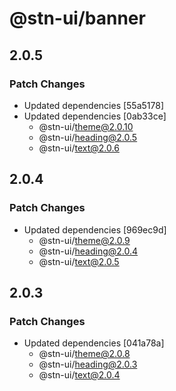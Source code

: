 # @stn-ui/banner

## 2.0.5

### Patch Changes

- Updated dependencies [55a5178]
- Updated dependencies [0ab33ce]
  - @stn-ui/theme@2.0.10
  - @stn-ui/heading@2.0.5
  - @stn-ui/text@2.0.6

## 2.0.4

### Patch Changes

- Updated dependencies [969ec9d]
  - @stn-ui/theme@2.0.9
  - @stn-ui/heading@2.0.4
  - @stn-ui/text@2.0.5

## 2.0.3

### Patch Changes

- Updated dependencies [041a78a]
  - @stn-ui/theme@2.0.8
  - @stn-ui/heading@2.0.3
  - @stn-ui/text@2.0.4
